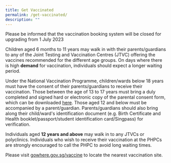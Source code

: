 ```yaml
---
title: Get Vaccinated
permalink: /get-vaccinated/
description: ""
---
```

Please be informed that the vaccination booking system will be closed for upgrading from 1 July 2023

Children aged 6 months to 11 years may walk in with their parents/guardians to any of the Joint Testing and Vaccination Centres (JTVC) offering the vaccines recommended for the different age groups. On days where there is high **demand** for vaccination, individuals should expect a longer waiting period.
 
Under the National Vaccination Programme, children/wards below 18 years must have the consent of their parents/guardians to receive their vaccination. Those between the age of 13 to 17 years must bring a duly completed and signed hard or electronic copy of the parental consent form, which can be downloaded <a href="https://www.go.gov.sg/parcf/">here</a>. Those aged 12 and below must be accompanied by a parent/guardian. Parents/guardians should also bring along their child/ward's identification document (e.g. Birth Certificate and Health booklet/passport/student identification card/Singpass) for verification.

Individuals aged **12 years and above** may walk in to any JTVCs or polyclinics. Individuals who wish to receive their vaccination at the PHPCs are strongly encouraged to call the PHPC to avoid long waiting times.

Please visit [gowhere.gov.sg/vaccine](https://www.gowhere.gov.sg/vaccine) to locate the nearest vaccination site.